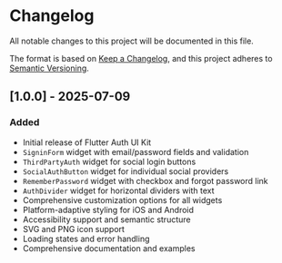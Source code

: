 # Changelog

All notable changes to this project will be documented in this file.

The format is based on [Keep a Changelog](https://keepachangelog.com/en/1.0.0/),
and this project adheres to [Semantic Versioning](https://semver.org/spec/v2.0.0.html).

## [1.0.0] - 2025-07-09

### Added
- Initial release of Flutter Auth UI Kit
- `SigninForm` widget with email/password fields and validation
- `ThirdPartyAuth` widget for social login buttons
- `SocialAuthButton` widget for individual social providers
- `RememberPassword` widget with checkbox and forgot password link
- `AuthDivider` widget for horizontal dividers with text
- Comprehensive customization options for all widgets
- Platform-adaptive styling for iOS and Android
- Accessibility support and semantic structure
- SVG and PNG icon support
- Loading states and error handling
- Comprehensive documentation and examples
